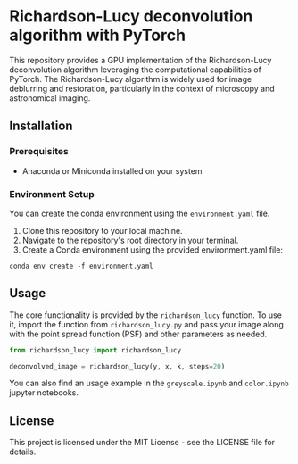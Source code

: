 # Richardson-Lucy deconvolution algorithm with PyTorch

This repository provides a GPU implementation of the Richardson-Lucy deconvolution algorithm leveraging the computational capabilities of PyTorch. The Richardson-Lucy algorithm is widely used for image deblurring and restoration, particularly in the context of microscopy and astronomical imaging.

## Installation

### Prerequisites

- Anaconda or Miniconda installed on your system

### Environment Setup

You can create the conda environment using the ``environment.yaml`` file.

1. Clone this repository to your local machine.
2. Navigate to the repository's root directory in your terminal.
3. Create a Conda environment using the provided environment.yaml file:

```shell
conda env create -f environment.yaml
```

## Usage

The core functionality is provided by the ``richardson_lucy`` function. To use it, import the function from ``richardson_lucy.py`` and pass your image along with the point spread function (PSF) and other parameters as needed.

```python
from richardson_lucy import richardson_lucy

deconvolved_image = richardson_lucy(y, x, k, steps=20)
```

You can also find an usage example in the ``greyscale.ipynb`` and ``color.ipynb`` jupyter notebooks.

## License

This project is licensed under the MIT License - see the LICENSE file for details.